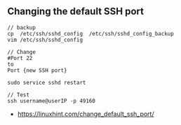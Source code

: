 ## Changing the default SSH port
```
// backup
cp  /etc/ssh/sshd_config  /etc/ssh/sshd_config_backup 
vim /etc/ssh/sshd_config

// Change 
#Port 22
to 
Port {new SSH port} 

sudo service sshd restart

// Test
ssh username@userIP -p 49160
```

- https://linuxhint.com/change_default_ssh_port/

<br />